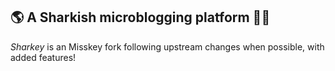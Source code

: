 ## 🌎 A Sharkish microblogging platform 🦈🚀 

_Sharkey_ is an Misskey fork following upstream changes when possible, with added features!
